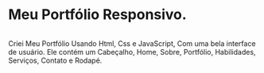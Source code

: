 # Meu Portfólio Responsivo.

<img href="https://github.com/Antoni0Carlos/Antoniocarlos/issues/2#issue-1216402802">

Criei Meu Portfólio Usando Html, Css e JavaScript, Com uma bela interface de usuário. Ele contém um Cabeçalho, Home, Sobre, Portfólio, Habilidades, Serviços, Contato e Rodapé.
